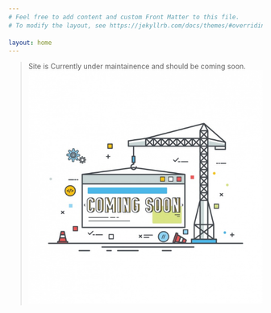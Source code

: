 ```yaml
---
# Feel free to add content and custom Front Matter to this file.
# To modify the layout, see https://jekyllrb.com/docs/themes/#overriding-theme-defaults

layout: home
---
```

> Site is Currently under maintainence and should be coming soon.
![Site under Construction](images/coming-soon-design_1132-70.jpg)
